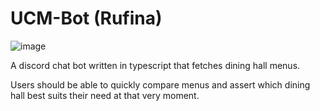 ﻿# UCM-Bot (Rufina)
![image](https://github.com/airhornwho/UCM-Bot/assets/77591592/62a3690b-8d9d-4f8b-bfcd-d86fa79856c7)



A discord chat bot written in typescript that fetches dining hall menus.

Users should be able to quickly compare menus and assert which dining hall best suits their need at that very moment.
